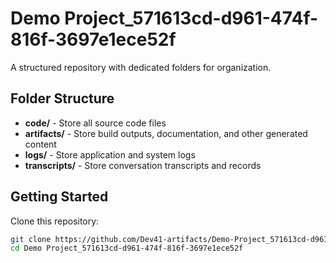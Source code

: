 # Demo Project_571613cd-d961-474f-816f-3697e1ece52f
A structured repository with dedicated folders for organization.

## Folder Structure

- **code/** - Store all source code files
- **artifacts/** - Store build outputs, documentation, and other generated content
- **logs/** - Store application and system logs
- **transcripts/** - Store conversation transcripts and records

## Getting Started

Clone this repository:
```bash
git clone https://github.com/Dev41-artifacts/Demo-Project_571613cd-d961-474f-816f-3697e1ece52f
cd Demo Project_571613cd-d961-474f-816f-3697e1ece52f
```
